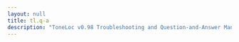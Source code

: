 ```yaml
---
layout: null
title: tl.q-a
description: "ToneLoc v0.98 Troubleshooting and Question-and-Answer Manual"
---
```

